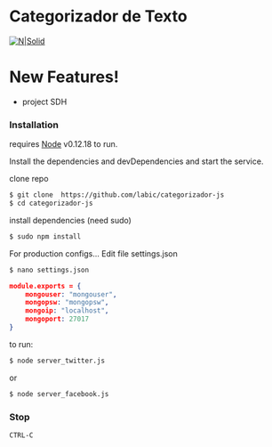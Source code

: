 # Categorizador de Texto 

[![N|Solid](http://www.labic.net/wp-content/themes/labicv16/assets/logo-lg.png)](http://www.labic.net/)

# New Features!
  - project SDH

### Installation
requires [Node](https://nodejs.org/en/) v0.12.18 to run.

Install the dependencies and devDependencies and start the service.

clone repo
```sh
$ git clone  https://github.com/labic/categorizador-js
$ cd categorizador-js
```
install dependencies (need sudo)
```sh
$ sudo npm install
```
For production configs...
Edit file settings.json
```sh
$ nano settings.json
```
```json
module.exports = {
    mongouser: "mongouser",
    mongopsw: "mongopsw",
    mongoip: "localhost",
    mongoport: 27017
}
```

to run:

```sh
$ node server_twitter.js 
```
or 

```sh
$ node server_facebook.js 
```
### Stop
```sh
CTRL-C
```
